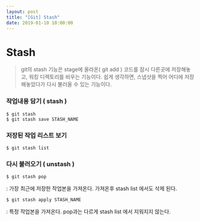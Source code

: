 ```yaml
---
layout: post
title: "[Git] Stash"
date: 2019-01-10 10:00:00
---
```




# Stash

> git의 stash 기능은 stage에 올라온( git add ) 코드를 잠시 다른곳에 저장해놓고, 워킹 디렉토리를 비우는 기능이다. 쉽게 생각하면, 스냅샷을 찍어 어디에 저장해놓았다가 다시 불러올 수 있는 기능이다.



### 작업내용 담기 ( stash )

```text
$ git stash
$ git stash save STASH_NAME
```



### 저장된 작업 리스트 보기

```text
$ git stash list
```



### 다시 불러오기 ( unstash )

```text
$ git stash pop
```

: 가장 최근에 저장한 작업본을 가져온다. 가져온후 stash list 에서도 삭제 된다.



```text
$ git stash apply STASH_NAME
```

: 특정 작업본을 가져온다. pop과는 다르게 stash list 에서 지워지지 않는다.